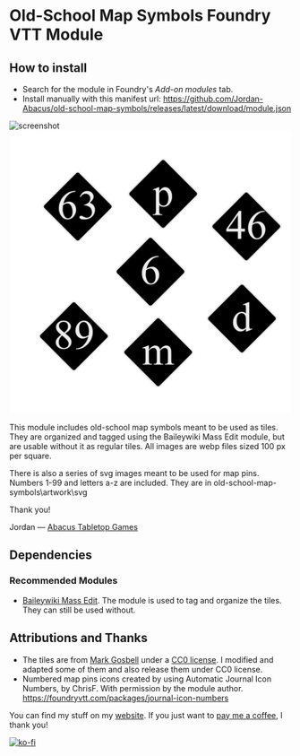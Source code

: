 # Old-School Map Symbols Foundry VTT Module

## How to install

* Search for the module in Foundry's *Add-on modules* tab.
* Install manually with this manifest url: https://github.com/Jordan-Abacus/old-school-map-symbols/releases/latest/download/module.json

![screenshot](image.png)
![map icons](map-icons-screenshot.webp)

This module includes old-school map symbols meant to be used as tiles. They are organized and tagged using the Baileywiki Mass Edit module, but are usable without it as regular tiles. All images are webp files sized 100 px per square.

There is also a series of svg images meant to be used for map pins. Numbers 1-99 and letters a-z are included. They are in old-school-map-symbols\artwork\svg

Thank you!

Jordan — [Abacus Tabletop Games](https://abacustabletopgames.bearblog.dev/)

## Dependencies

### Recommended Modules

* [Baileywiki Mass Edit](https://foundryvtt.com/packages/multi-token-edit). The module is used to tag and organize the tiles. They can still be used without.

## Attributions and Thanks

* The tiles are from [Mark Gosbell](https://markgosbell.itch.io/) under a [CC0 license](https://creativecommons.org/publicdomain/zero/1.0/). I modified and adapted some of them and also release them under CC0 license.
* Numbered map pins icons created by using Automatic Journal Icon Numbers, by ChrisF. With permission by the module author. https://foundryvtt.com/packages/journal-icon-numbers


You can find my stuff on my [website](https://abacustabletopgames.bearblog.dev/). If you just want to [pay me a coffee](tab:https://ko-fi.com/abacus_tabletop_games), I thank you!

[![ko-fi](https://ko-fi.com/img/githubbutton_sm.svg)](https://ko-fi.com/A0A41CCI2J)